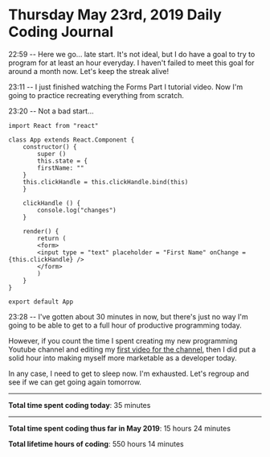 # Thursday May 23rd, 2019 Daily Coding Journal

22:59 -- Here we go... late start. It's not ideal, but I do have a goal to try to program for at least an hour everyday. I haven't failed to meet this goal for around a month now. Let's keep the streak alive!

23:11 -- I just finished watching the Forms Part I tutorial video. Now I'm going to practice recreating everything from scratch.

23:20 -- Not a bad start...

```
import React from "react"

class App extends React.Component {
    constructor() {
        super ()
        this.state = {
        firstName: ""
    }
    this.clickHandle = this.clickHandle.bind(this)
    }
    
    clickHandle () {
        console.log("changes")
    }
    
    render() {
        return (
        <form>
        <input type = "text" placeholder = "First Name" onChange = {this.clickHandle} />
        </form>
        )
    }
}

export default App
```

23:28 -- I've gotten about 30 minutes in now, but there's just no way I'm going to be able to get to a full hour of productive programming today.

However, if you count the time I spent creating my new programming Youtube channel and editing my [first video for the channel](https://www.youtube.com/watch?v=j23j1n0HNvI), then I did put a solid hour into making myself more marketable as a developer today.

In any case, I need to get to sleep now. I'm exhausted. Let's regroup and see if we can get going again tomorrow.
___
**Total time spent coding today**: 35 minutes
___
**Total time spent coding thus far in May 2019**: 15 hours 24 minutes

**Total lifetime hours of coding**: 550 hours 14 minutes